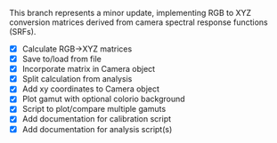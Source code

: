This branch represents a minor update, implementing RGB to XYZ conversion matrices derived from camera spectral response functions (SRFs).

- [x] Calculate RGB->XYZ matrices
- [x] Save to/load from file
- [x] Incorporate matrix in Camera object
- [x] Split calculation from analysis
- [x] Add xy coordinates to Camera object
- [x] Plot gamut with optional colorio background
- [x] Script to plot/compare multiple gamuts
- [x] Add documentation for calibration script
- [x] Add documentation for analysis script(s)
